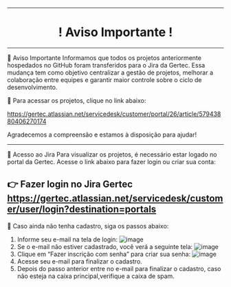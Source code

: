 ----------------------------------------------------------------------

 <h1 align="center">                        ! Aviso Importante !</h1>            
 
  ----------------------------------------------------------------------
📢 Aviso Importante
Informamos que todos os projetos anteriormente hospedados no GitHub foram transferidos para o Jira da Gertec. Essa mudança tem como objetivo centralizar a gestão de projetos, melhorar a colaboração entre equipes e garantir maior controle sobre o ciclo de desenvolvimento.

🔗 Para acessar os projetos, clique no link abaixo:

https://gertec.atlassian.net/servicedesk/customer/portal/26/article/57943880406270174

Agradecemos a compreensão e estamos à disposição para ajudar!

-------------------------------------------------------------------------

🔐 Acesso ao Jira
Para visualizar os projetos, é necessário estar logado no portal da Gertec. Acesse o link abaixo para fazer login ou criar sua conta:

👉 Fazer login no Jira Gertec
https://gertec.atlassian.net/servicedesk/customer/user/login?destination=portals
--------------------------------------------------------------------------

📌 Caso ainda não tenha cadastro, siga os passos abaixo:

1. Informe seu e-mail na tela de login:
![image](https://github.com/user-attachments/assets/a3196908-37c9-4ae3-99f8-043112cba17c)
2. Se o e-mail não estiver cadastrado, você verá a seguinte tela:
![image](https://github.com/user-attachments/assets/f098cc30-e03b-40d1-8efa-29ca0eb0e0ff)
3. Clique em “Fazer inscrição com senha” para criar sua senha:
![image](https://github.com/user-attachments/assets/00c03586-61d7-4008-8462-d90b74074ca0)
4. Acesse seu e-mail para finalizar o cadastro.
5. Depois do passo anterior entre no e-mail para finalizar o cadastro, caso não esteja na caixa principal,verifique a caixa de spam.
 


